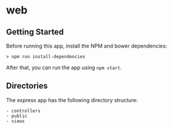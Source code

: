 web
==========

## Getting Started
Before running this app, install the NPM and bower dependencies:
```Shell
> npm run install-dependencies
```

After that, you can run the app using ``npm start``.

## Directories
The express app has the following directory structure:
```
- controllers
- public
- views
```
